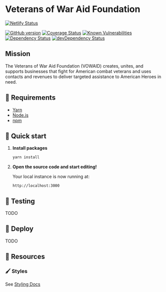 # Veterans of War Aid Foundation

[![Netlify Status](https://api.netlify.com/api/v1/badges/1e25da59-51d7-4d88-97ca-9aad9e7f1991/deploy-status)](https://app.netlify.com/sites/vowaid-v2/deploys)

[![GitHub version](https://badge.fury.io/gh/vowaid%2Fvowaid-web-v2.svg)](https://badge.fury.io/gh/vowaid%2Fvowaid-web-v2)
[![Coverage Status](https://coveralls.io/repos/github/vowaid/vowaid-web-v2/badge.svg)](https://coveralls.io/github/vowaid/vowaid-web-v2)
[![Known Vulnerabilities](https://snyk.io/test/github/dwyl/hapi-auth-jwt2/badge.svg?targetFile=package.json)](https://snyk.io/test/github/vowaid/vowaid-web-v2?targetFile=package.json)
[![Dependency Status](https://david-dm.org/vowaid/vowaid-web-v2.svg)](https://david-dm.org/vowaid/vowaid-web-v2)
[![devDependency Status](https://david-dm.org/vowaid/vowaid-web-v2/dev-status.svg)](https://david-dm.org/vowaid/vowaid-web-v2#info=devDependencies)

## Mission

The Veterans of War Aid Foundation (VOWAID) creates, unites, and supports businesses that fight for American combat veterans and uses contacts and revenues to deliver targeted assistance to American Heroes in need.

## 📝 Requirements

- [Yarn](https://yarnpkg.com/en/)
- [Node.js](https://nodejs.org/en/)
- [npm](https://www.npmjs.com/get-npm)

## 🚀 Quick start

1. **Install packages**

    ```sh
    yarn install
    ```

2.  **Open the source code and start editing!**

    Your local instance is now running at:

    ```
    http://localhost:3000
    ```

## 🧪 Testing

TODO

## 💫 Deploy

TODO

## 📖 Resources

### 🖌 Styles

See [Styling Docs](components/styles/styling-docs.md)
